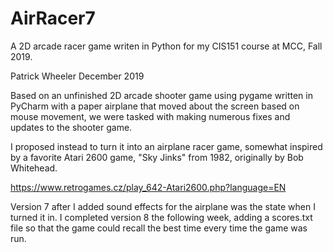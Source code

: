 # AirRacer7
A 2D arcade racer game writen in Python for my CIS151 course at MCC, Fall 2019.

Patrick Wheeler
December 2019

Based on an unfinished 2D arcade shooter game using pygame written in PyCharm with a paper airplane that moved about the screen based on mouse movement, we were tasked with making numerous fixes and updates to the shooter game.

I proposed instead to turn it into an airplane racer game, somewhat inspired by a favorite Atari 2600 game, "Sky Jinks" from 1982, originally by Bob Whitehead. 

https://www.retrogames.cz/play_642-Atari2600.php?language=EN

Version 7 after I added sound effects for the airplane was the state when I turned it in.
I completed version 8 the following week, adding a scores.txt file so that the game could recall the best time every time the game was run.
